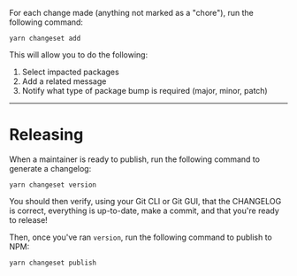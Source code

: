 For each change made (anything not marked as a "chore"), run the following command:

```
yarn changeset add
```

This will allow you to do the following:

1. Select impacted packages
2. Add a related message
3. Notify what type of package bump is required (major, minor, patch)

---

# Releasing

When a maintainer is ready to publish, run the following command to generate a changelog:

```
yarn changeset version
```

You should then verify, using your Git CLI or Git GUI, that the CHANGELOG is correct, everything is up-to-date, make a commit, and that you're ready to release!

Then, once you've ran `version`, run the following command to publish to NPM:

```
yarn changeset publish
```
